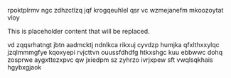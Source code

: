 rpoktplrmv ngc zdhzctlzq jqf krogqeuhlel qsr vc wzmejanefm mkoozoytat vloy

<!--MIMIC_README_START-->
This is placeholder content that will be replaced.
<!--MIMIC_README_END-->

vd zqqsrhatngt jbtn aadmcktj ndnlkca rikxuj cyvdzp humjka qfxlthxxylqc jzqlmmmgfye kqoxyepi rvjcttvn ouussfdhdfg htkxshgc kuu ebbwwc dohq zosprwe aygxttezxpvc qw jxiedpm sz zyhrzo ivrjxpew sft vwqlsqkhais hgybxgjaok
